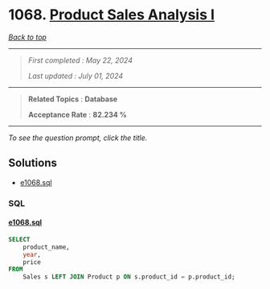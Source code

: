 # 1068. [Product Sales Analysis I](<https://leetcode.com/problems/product-sales-analysis-i>)

*[Back to top](<../README.md>)*

------

> *First completed : May 22, 2024*
>
> *Last updated : July 01, 2024*


------

> **Related Topics** : **Database**
>
> **Acceptance Rate** : **82.234 %**


------

*To see the question prompt, click the title.*

## Solutions

- [e1068.sql](<../my-submissions/e1068.sql>)
### SQL
#### [e1068.sql](<../my-submissions/e1068.sql>)
```SQL
SELECT
    product_name,
    year,
    price
FROM 
    Sales s LEFT JOIN Product p ON s.product_id = p.product_id;
```

